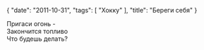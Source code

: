 {
   "date": "2011-10-31",
   "tags": [
      "Хокку"
   ],
   "title": "Береги себя"
}

Пригаси огонь -  
Закончится топливо  
Что будешь делать?
